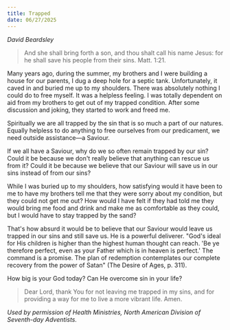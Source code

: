 ```yaml
---
title: Trapped
date: 06/27/2025
---
```


_David Beardsley_

> <p></p>
> And she shall bring forth a son, and thou shalt call his name Jesus: for he shall save his people from their sins. Matt. 1:21.

Many years ago, during the summer, my brothers and I were building a house for our parents, I dug a deep hole for a septic tank. Unfortunately, it caved in and buried me up to my shoulders. There was absolutely nothing I could do to free myself. It was a helpless feeling. I was totally dependent on aid from my brothers to get out of my trapped condition. After some discussion and joking, they started to work and freed me.

Spiritually we are all trapped by the sin that is so much a part of our natures. Equally helpless to do anything to free ourselves from our predicament, we need outside assistance—a Saviour.

If we all have a Saviour, why do we so often remain trapped by our sin? Could it be because we don't really believe that anything can rescue us from it? Could it be because we believe that our Saviour will save us in our sins instead of from our sins?

While I was buried up to my shoulders, how satisfying would it have been to me to have my brothers tell me that they were sorry about my condition, but they could not get me out? How would I have felt if they had told me they would bring me food and drink and make me as comfortable as they could, but I would have to stay trapped by the sand?

That's how absurd it would be to believe that our Saviour would leave us trapped in our sins and still save us. He is a powerful deliverer. "God's ideal for His children is higher than the highest human thought can reach. 'Be ye therefore perfect, even as your Father which is in heaven is perfect.' The command is a promise. The plan of redemption contemplates our complete recovery from the power of Satan" (The Desire of Ages, p. 311).

How big is your God today? Can He overcome sin in your life?

> <callout></callout>
> Dear Lord, thank You for not leaving me trapped in my sins, and for providing a way for me to live a more vibrant life. Amen.

_Used by permission of Health Ministries, North American Division of Seventh-day Adventists._